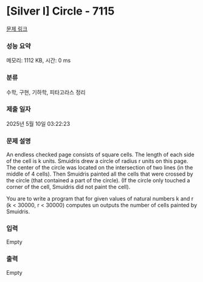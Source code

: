 # [Silver I] Circle - 7115 

[문제 링크](https://www.acmicpc.net/problem/7115) 

### 성능 요약

메모리: 1112 KB, 시간: 0 ms

### 분류

수학, 구현, 기하학, 피타고라스 정리

### 제출 일자

2025년 5월 10일 03:22:23

### 문제 설명

<p>An endless checked page consists of square cells. The length of each side of the cell is k units. Smuidris drew a circle of radius r units on this page. The center of the circle was located on the intersection of two lines (in the middle of 4 cells). Then Smuidris painted all the cells that were crossed by the circle (that contained a part of the circle). (If the circle only touched a corner of the cell, Smuidris did not paint the cell).</p>

<p>You are to write a program that for given values of natural numbers k and r (k < 30000, r < 30000) computes un outputs the number of cells painted by Smuidris.</p>

### 입력 

 Empty

### 출력 

 Empty

